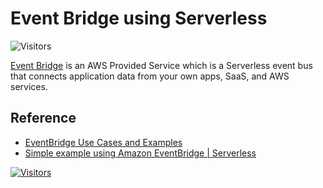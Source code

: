 # Event Bridge using Serverless

![Visitors](https://api.visitorbadge.io/api/visitors?path=aasisodiya.iac.serverless.event-bridge&labelColor=%23ffa500&countColor=%23263759&labelStyle=upper)

[Event Bridge](https://console.aws.amazon.com/events/home?region=us-east-1#/) is an AWS Provided Service which is a Serverless event bus that connects application data from your own apps, SaaS, and AWS services.

## Reference

- [EventBridge Use Cases and Examples](https://serverless.com/blog/eventbridge-use-cases-and-tutorial/)
- [Simple example using Amazon EventBridge | Serverless](https://www.youtube.com/watch?v=VYtBXdf53b4)

[![Visitors](https://api.visitorbadge.io/api/visitors?path=aasisodiya.iac&label=aasisodiya/iac&labelColor=%23ffa500&countColor=%23263759&labelStyle=upper)](https://visitorbadge.io/status?path=aasisodiya.iac)
